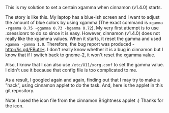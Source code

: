This is my solution to set a certain xgamma when cinnamon (v1.4.0) starts.


The story is like this. My laptop has a blue-ish screen and I want to adjust
the amount of blue colors by using xgamma (The exact command is
`xgamma -rgamma 0.75 -ggamma 0.73 -bgamma 0.72`). My very first attempt is to
use .xsessionrc to do so since it is easy. However, cinnamon (v1.4.0) does not
really like the xgamma values. When it starts, it reset the gamma and used
`xgamma -gamma 1.0`. Therefore, the bug report was produced -
http://is.gd/FButrH. I don't really know whether it is a bug in cinnamon but I
know that if I switch back to gnome-2, it won't reset the xgamma value.

Also, I know that I can also use `/etc/X11/xorg.conf` to set the gamma value. I
didn't use it because that config file is too complicated to me.

As a result, I googled again and again, finding out that I may try to make a
"hack", using cinnamon applet to do the task. And, here is the applet in this
git repository.


Note: I used the icon file from the cinnamon Brightness applet :) Thanks for
the icon.
